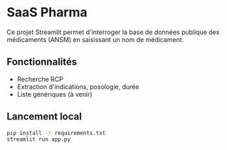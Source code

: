 # SaaS Pharma

Ce projet Streamlit permet d'interroger la base de données publique des médicaments (ANSM) en saisissant un nom de médicament.

## Fonctionnalités

- Recherche RCP
- Extraction d'indications, posologie, durée
- Liste génériques (à venir)

## Lancement local

```bash
pip install -r requirements.txt
streamlit run app.py
```